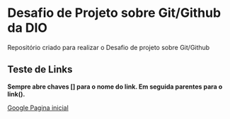 # Desafio de Projeto sobre Git/Github da DIO

Repositório criado para realizar o Desafio de projeto sobre Git/Github


## Teste de Links

**Sempre abre chaves [] para o nome do link. Em seguida parentes para o link().**

[Google Pagina inicial](https://www.google.com)

